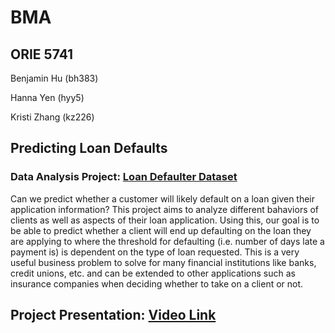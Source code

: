 # BMA
## ORIE 5741
Benjamin Hu (bh383)

Hanna Yen (hyy5)

Kristi Zhang (kz226)

## Predicting Loan Defaults
### Data Analysis Project: [Loan Defaulter Dataset](https://www.kaggle.com/datasets/gauravduttakiit/loan-defaulter)
Can we predict whether a customer will likely default on a loan given their application information? This project aims to analyze different bahaviors of clients as well as aspects of their loan application. Using this, our goal is to be able to predict whether a client will end up defaulting on the loan they are applying to where the threshold for defaulting (i.e. number of days late a payment is) is dependent on the type of loan requested. This is a very useful business problem to solve for many financial institutions like banks, credit unions, etc. and can be extended to other applications such as insurance companies when deciding whether to take on a client or not.

## Project Presentation: [Video Link](https://drive.google.com/file/d/1xwBgsK3f6bhIrIJifmrmKR-ZKt0ha4VD/view?usp=share_link)
